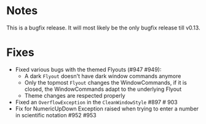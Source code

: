 # Notes

This is a bugfix release. It will most likely be the only bugfix release till v0.13.

# Fixes

- Fixed various bugs with the themed Flyouts (#947 #949): 
  - A dark `Flyout` doesn't have dark window commands anymore
  - Only the topmost `Flyout` changes the WindowCommands, if it is closed, the WindowCommands adapt to the underlying Flyout
  - Theme changes are respected properly
- Fixed an `OverflowException` in the `CleanWindowStyle` #897 # 903
- Fix for NumericUpDown Exception raised when trying to enter a number in scientific notation #952 #953

